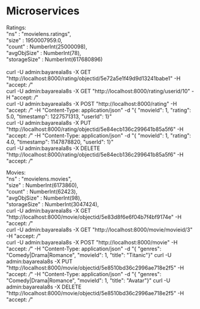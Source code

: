 # Microservices

    

Ratings: <br />
    "ns" : "movielens.ratings", <br />
    "size" : 1950007959.0, <br />
    "count" : NumberInt(25000098), <br />
    "avgObjSize" : NumberInt(78), <br />
    "storageSize" : NumberInt(617680896) <br />
<br />
curl -U admin:bayareala8s -X GET "http://localhost:8000/rating/objectid/5e72a5e1f49d9d13241babe1" -H "accept: */*" <br />
curl -U admin:bayareala8s -X GET "http://localhost:8000/rating/userid/10" -H "accept: */*" <br />
curl -U admin:bayareala8s -X POST "http://localhost:8000/rating" -H "accept: */*" -H "Content-Type: application/json" -d "{ \"movieId\": 1, \"rating\": 5.0, \"timestamp\": 1227571313, \"userId\": 1}" <br />
curl -U admin:bayareala8s -X PUT "http://localhost:8000/rating/objectid/5e84ecb136c299641b85a5f6" -H "accept: */*" -H "Content-Type: application/json" -d "{ \"movieId\": 1, \"rating\": 4.0, \"timestamp\": 1147878820, \"userId\": 1}" <br />
curl -U admin:bayareala8s -X DELETE "http://localhost:8000/rating/objectid/5e84ecb136c299641b85a5f6" -H "accept: */*" <br />

Movies: <br />
    "ns" : "movielens.movies", <br />
    "size" : NumberInt(6173860), <br />
    "count" : NumberInt(62423), <br />
    "avgObjSize" : NumberInt(98), <br />
    "storageSize" : NumberInt(3047424), <br />
curl -U admin:bayareala8s -X GET "http://localhost:8000/movie/objectid/5e83d8f6e6f04b7f4bf9174e" -H "accept: */*" <br />
curl -U admin:bayareala8s -X GET "http://localhost:8000/movie/movieid/3" -H "accept: */*" <br />
curl -U admin:bayareala8s -X POST "http://localhost:8000/movie" -H "accept: */*" -H "Content-Type: application/json" -d "{ \"genres\": \"Comedy|Drama|Romance\", \"movieId\": 1, \"title\": \"Titanic\"}"
curl -U admin:bayareala8s -X PUT "http://localhost:8000/movie/objectid/5e8510bd36c2996ae718e2f5" -H "accept: */*" -H "Content-Type: application/json" -d "{ \"genres\": \"Comedy|Drama|Romance\", \"movieId\": 1, \"title\": \"Avatar\"}"
curl -U admin:bayareala8s -X DELETE "http://localhost:8000/movie/objectid/5e8510bd36c2996ae718e2f5" -H "accept: */*"

